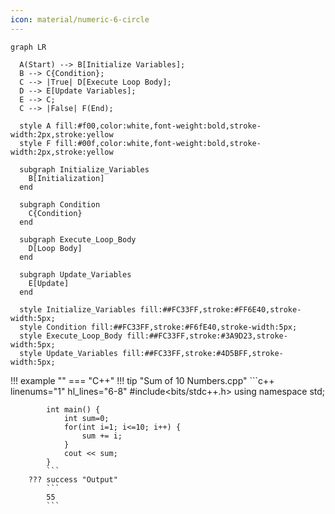 ```yaml
---
icon: material/numeric-6-circle
---
```


``` mermaid
graph LR

  A(Start) --> B[Initialize Variables];
  B --> C{Condition};
  C --> |True| D[Execute Loop Body];
  D --> E[Update Variables];
  E --> C;
  C --> |False| F(End);

  style A fill:#f00,color:white,font-weight:bold,stroke-width:2px,stroke:yellow
  style F fill:#00f,color:white,font-weight:bold,stroke-width:2px,stroke:yellow

  subgraph Initialize_Variables
    B[Initialization]
  end

  subgraph Condition
    C{Condition}
  end

  subgraph Execute_Loop_Body
    D[Loop Body]
  end

  subgraph Update_Variables
    E[Update]
  end

  style Initialize_Variables fill:##FC33FF,stroke:#FF6E40,stroke-width:5px;
  style Condition fill:##FC33FF,stroke:#F6fE40,stroke-width:5px;
  style Execute_Loop_Body fill:##FC33FF,stroke:#3A9D23,stroke-width:5px;
  style Update_Variables fill:##FC33FF,stroke:#4D5BFF,stroke-width:5px;

```


!!! example ""
    === "C++"
        !!! tip "Sum of 10 Numbers.cpp"
            ```c++ linenums="1" hl_lines="6-8"
            #include<bits/stdc++.h>
            using namespace std;

            int main() {
                int sum=0;
                for(int i=1; i<=10; i++) {
                    sum += i;
                }   
                cout << sum;
            }
            ```
        ??? success "Output"
            ```
            55
            ```

